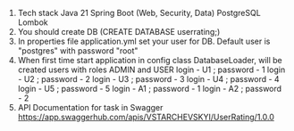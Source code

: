 1. Tech stack
   Java 21
   Spring Boot (Web, Security, Data)
   PostgreSQL
   Lombok
2. You should create DB (CREATE DATABASE userrating;)
3. In properties file application.yml set your user for DB. Default user is "postgres" with password "root"
2. When first time start application in config class DatabaseLoader, will be created users with roles ADMIN and USER
   login - U1 ; password - 1
   login - U2 ; password - 2
   login - U3 ; password - 3
   login - U4 ; password - 4
   login - U5 ; password - 5
   login - A1 ; password - 1
   login - A2 ; password - 2
4. API Documentation for task in Swagger https://app.swaggerhub.com/apis/VSTARCHEVSKYI/UserRating/1.0.0
